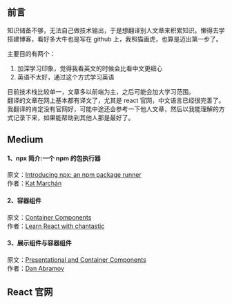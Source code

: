 ## 前言

知识储备不够，无法自己做技术输出，于是想翻译别人文章来积累知识。懒得去学搭建博客，看好多大牛也是写在 github 上，我照猫画虎，也算是迈出第一步了。

主要目的有两个：

1.  加深学习印象，觉得我看英文的时候会比看中文更细心
2.  英语不太好，通过这个方式学习英语

目前技术栈比较单一，文章多以前端为主，之后可能会加大学习范围。  
翻译的文章在网上基本都有译文了，尤其是 react 官网，中文语言已经很完善了。我翻译的肯定没有官网好，可能中途还会参考一下他人文章，然后以我能理解的方式记录下来，如果能帮助到其他人那是最好了。

## Medium

#### 1、npx 简介:一个 npm 的包执行器

原文：[Introducing npx: an npm package runner](https://medium.com/@maybekatz/introducing-npx-an-npm-package-runner-55f7d4bd282b)  
作者：[Kat Marchán](https://medium.com/@maybekatz)

#### 2、容器组件

原文：[Container Components](https://medium.com/@learnreact/container-components-c0e67432e005)  
作者：[Learn React with chantastic](https://medium.com/@learnreact)

#### 3、展示组件与容器组件

原文：[Presentational and Container Components](https://medium.com/@dan_abramov/smart-and-dumb-components-7ca2f9a7c7d0)  
作者：[Dan Abramov](https://medium.com/@dan_abramov)

## React 官网
